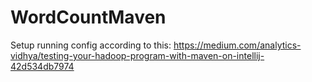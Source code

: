 # WordCountMaven
Setup running config according to this:
https://medium.com/analytics-vidhya/testing-your-hadoop-program-with-maven-on-intellij-42d534db7974

